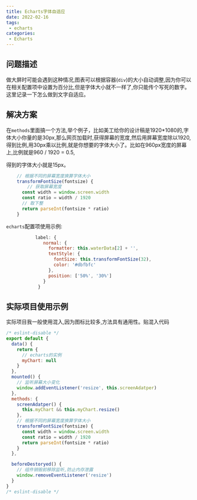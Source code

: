 ```yaml
---
title: Echarts字体自适应
date: 2022-02-16
tags:
 - echarts
categories:
 - Echarts
---
```

## 问题描述

做大屏时可能会遇到这种情况,图表可以根据容器(`div`)的大小自动调整,因为你可以在相关配置项中设置为百分比,但是字体大小就不一样了,你只能传个写死的数字。这里记录一下怎么做到文字自适应。

## 解决方案

在`methods`里面搞一个方法,举个例子，比如美工给你的设计稿是1920*1080的,字体大小你量的是30px,那么网页加载时,获得屏幕的宽度,然后用屏幕宽度除以1920,得到比例,用30px乘以比例,就是你想要的字体大小了。比如在960px宽度的屏幕上,比例就是960 / 1920 = 0.5,

得到的字体大小就是15px。

```js
    // 根据不同的屏幕宽度换算字体大小
    transformFontSize(fontsize) {
        // 获取屏幕宽度
      const width = window.screen.width
      const ratio = width / 1920
      // 取下整
      return parseInt(fontsize * ratio)
    }
```

`echarts`配置项使用示例:

```js
           label: {
              normal: {
                formatter: this.waterData[2] + '',
                textStyle: {
                  fontSize: this.transformFontSize(32),
                  color: '#dbfbfc'
                },
                position: ['50%', '30%']
              }
            }
```

## 实际项目使用示例

实际项目我一般使用混入,因为图标比较多,方法具有通用性。贴混入代码

```js
/* eslint-disable */
export default {
  data() {
    return {
      // echarts的实例
      myChart: null
    }
  },
  mounted() {
    // 监听屏幕大小变化
    window.addEventListener('resize', this.screenAdatper)
  },
  methods: {
    screenAdatper() {
      this.myChart && this.myChart.resize()
    },
    // 根据不同的屏幕宽度换算字体大小
    transformFontSize(fontsize) {
      const width = window.screen.width
      const ratio = width / 1920
      return parseInt(fontsize * ratio)
    }
  },

  beforeDestoryed() {
    // 组件销毁前移除监听,防止内存泄露
    window.removeEventListener('resize')
  }
}
/* eslint-disable */

```

